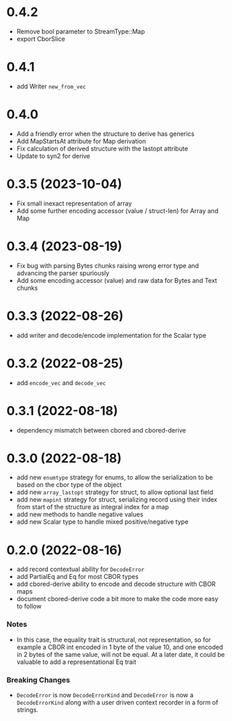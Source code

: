 # 0.4.2

- Remove bool parameter to StreamType::Map
- export CborSlice

# 0.4.1

- add Writer `new_from_vec`

# 0.4.0

- Add a friendly error when the structure to derive has generics
- Add MapStartsAt attribute for Map derivation
- Fix calculation of derived structure with the lastopt attribute
- Update to syn2 for derive

# 0.3.5 (2023-10-04)

- Fix small inexact representation of array
- Add some further encoding accessor (value / struct-len) for Array and Map

# 0.3.4 (2023-08-19)

- Fix bug with parsing Bytes chunks raising wrong error type and advancing the parser spuriously
- Add some encoding accessor (value) and raw data for Bytes and Text chunks

# 0.3.3 (2022-08-26)

- add writer and decode/encode implementation for the Scalar type

# 0.3.2 (2022-08-25)

- add `encode_vec` and `decode_vec`

# 0.3.1 (2022-08-18)

- dependency mismatch between cbored and cbored-derive

# 0.3.0 (2022-08-18)

- add new `enumtype` strategy for enums, to allow the serialization to be based on the cbor type of the object
- add new `array_lastopt` strategy for struct, to allow optional last field
- add new `mapint` strategy for struct, serializing record using their index from start of the structure as integral index for a map
- add new methods to handle negative values
- add new Scalar type to handle mixed positive/negative type

# 0.2.0 (2022-08-16)

- add record contextual ability for `DecodeError`
- add PartialEq and Eq for most CBOR types 
- add cbored-derive ability to encode and decode structure with CBOR maps
- document cbored-derive code a bit more to make the code more easy to follow

### Notes

- In this case, the equality trait is structural, not representation, so for
  example a CBOR int encoded in 1 byte of the value 10, and one encoded in 2
  bytes of the same value, will not be equal. At a later date, it could be
  valuable to add a representational Eq trait

### Breaking Changes
    
- `DecodeError` is now `DecodeErrorKind` and `DecodeError` is now
  a `DecodeErrorKind` along with a user driven context recorder
  in a form of strings.

